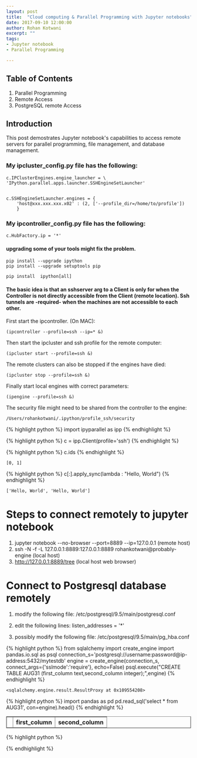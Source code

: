 ```yaml
---
layout: post
title:  "Cloud computing & Parallel Programming with Jupyter notebooks"
date: 2017-09-10 12:00:00
author: Rohan Kotwani
excerpt: ""
tags: 
- Jupyter notebook
- Parallel Programming

---
```


## Table of Contents

1. Parallel Programming
2. Remote Access
3. PostgreSQL remote Access


## Introduction

This post demostrates Jupyter notebook's capabilities to access remote servers for parallel programming, file management, and database management.



### My ipcluster_config.py file has the following:
    
    c.IPClusterEngines.engine_launcher = \
    'IPython.parallel.apps.launcher.SSHEngineSetLauncher'


    c.SSHEngineSetLauncher.engines = { 
        'host@xxx.xxx.xxx.x02' : (2, ['--profile_dir=/home/to/profile'])
        }
        
### My ipcontroller_config.py file has the following:

    c.HubFactory.ip = '*'
    

#### upgrading some of your tools might fix the problem.

    pip install --upgrade ipython
    pip install --upgrade setuptools pip
    
    pip install  ipython[all]
    
#### The basic idea is that an sshserver arg to a Client is only for when the Controller is not directly accessible from the Client (remote location). Ssh tunnels are -required- when the machines are not accessible to each other.

First start the ipcontroller. (On MAC):

    (ipcontroller --profile=ssh --ip=* &)
    
Then start the ipcluster and ssh profile for the remote computer:

    (ipcluster start --profile=ssh &)
    
The remote clusters can also be stopped if the engines have died:

    (ipcluster stop --profile=ssh &)
    
Finally start local engines with correct parameters:

    (ipengine --profile=ssh &)

The security file might need to be shared from the controller to the engine:

    /Users/rohankotwani/.ipython/profile_ssh/security


{% highlight python %}
import ipyparallel as ipp
{% endhighlight %}


{% highlight python %}
c = ipp.Client(profile='ssh')
{% endhighlight %}


{% highlight python %}
c.ids
{% endhighlight %}




    [0, 1]




{% highlight python %}
c[:].apply_sync(lambda : "Hello, World")
{% endhighlight %}




    ['Hello, World', 'Hello, World']



# Steps to connect remotely to jupyter notebook

1. jupyter notebook --no-browser --port=8889 --ip=127.0.0.1 (remote host)
2. ssh -N -f -L 127.0.0.1:8889:127.0.0.1:8889 rohankotwani@probably-engine (local host)
3. http://127.0.0.1:8889/tree (local host web browser)



# Connect to Postgresql database remotely

1. modify the following file: /etc/postgresql/9.5/main/postgresql.conf
2. edit the following lines: listen_addresses = '*'
    
3. possibly modify the following file: /etc/postgresql/9.5/main/pg_hba.conf


{% highlight python %}
from sqlalchemy import create_engine
import pandas.io.sql as psql
connection_s='postgresql://username:password@ip-address:5432/mytestdb'
engine = create_engine(connection_s, connect_args={'sslmode':'require'}, echo=False)
psql.execute("CREATE TABLE AUG31 (first_column text,second_column integer);",engine) 
{% endhighlight %}




    <sqlalchemy.engine.result.ResultProxy at 0x109554208>




{% highlight python %}
import pandas as pd
pd.read_sql('select * from AUG31', con=engine).head()
{% endhighlight %}




<div>
<table border="1" class="dataframe">
  <thead>
    <tr style="text-align: right;">
      <th></th>
      <th>first_column</th>
      <th>second_column</th>
    </tr>
  </thead>
  <tbody>
  </tbody>
</table>
</div>




{% highlight python %}

{% endhighlight %}

